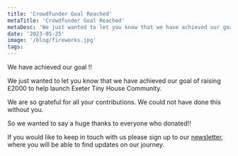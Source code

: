 ```yaml
---
title: 'Crowdfunder Goal Reached'
metaTitle: 'Crowdfunder Goal Reached'
metaDesc: 'We just wanted to let you know that we have achieved our goal of raising £2000 to help launch Exeter Tiny House Community.'
date: '2023-05-25'
image: '/blog/fireworks.jpg'
tags:
---
```

We have achieved our goal !!

We just wanted to let you know that we have achieved our goal of raising £2000 to help launch Exeter Tiny House Community. 

We are so grateful for all your contributions. We could not have done this without you.

So we wanted to say a huge thanks to everyone who donated!!

If you would like to keep in touch with us please sign up to our [newsletter](/newsletter), where you will be able to find updates on our journey. 
